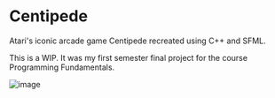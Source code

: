 # Centipede
Atari's iconic arcade game Centipede recreated using C++ and SFML.

This is a WIP. It was my first semester final project for the course Programming Fundamentals.

![image](https://github.com/user-attachments/assets/b282961e-b068-45a9-88b0-fc34031e06d0)
